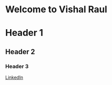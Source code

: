 # Welcome to Vishal Raul


# Header 1
## Header 2
### Header 3


[LinkedIn](www.linkedin.com/in/vishal-raul)
